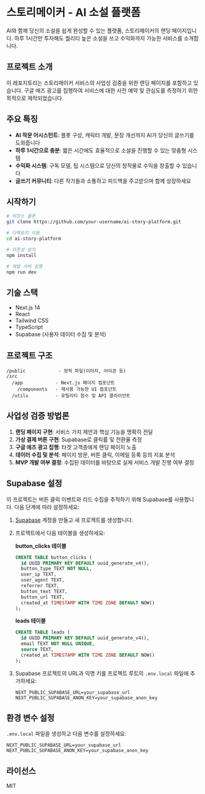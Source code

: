 # 스토리메이커 - AI 소설 플랫폼

AI와 함께 당신의 소설을 쉽게 완성할 수 있는 플랫폼, 스토리메이커의 랜딩 페이지입니다. 하루 1시간만 투자해도 퀄리티 높은 소설을 쓰고 수익화까지 가능한 서비스를 소개합니다.

## 프로젝트 소개

이 레포지토리는 스토리메이커 서비스의 사업성 검증을 위한 랜딩 페이지를 포함하고 있습니다. 구글 애즈 광고를 집행하여 서비스에 대한 사전 예약 및 관심도를 측정하기 위한 목적으로 제작되었습니다.

## 주요 특징

- **AI 작문 어시스턴트**: 플롯 구성, 캐릭터 개발, 문장 개선까지 AI가 당신의 글쓰기를 도와줍니다
- **하루 1시간으로 충분**: 짧은 시간에도 효율적으로 소설을 진행할 수 있는 맞춤형 시스템
- **수익화 시스템**: 구독 모델, 팁 시스템으로 당신의 창작물로 수익을 창출할 수 있습니다
- **글쓰기 커뮤니티**: 다른 작가들과 소통하고 피드백을 주고받으며 함께 성장하세요

## 시작하기

```bash
# 저장소 클론
git clone https://github.com/your-username/ai-story-platform.git

# 디렉토리 이동
cd ai-story-platform

# 의존성 설치
npm install

# 개발 서버 실행
npm run dev
```

## 기술 스택

- Next.js 14
- React
- Tailwind CSS
- TypeScript
- Supabase (사용자 데이터 수집 및 분석)

## 프로젝트 구조

```
/public            - 정적 파일(이미지, 아이콘 등)
/src
  /app            - Next.js 페이지 컴포넌트
    /components   - 재사용 가능한 UI 컴포넌트
  /utils          - 유틸리티 함수 및 API 클라이언트
```

## 사업성 검증 방법론

1. **랜딩 페이지 구현**: 서비스 가치 제안과 핵심 기능을 명확히 전달
2. **가상 결제 버튼 구현**: Supabase로 클릭률 및 전환율 측정
3. **구글 애즈 광고 집행**: 타겟 고객층에게 랜딩 페이지 노출
4. **데이터 수집 및 분석**: 페이지 방문, 버튼 클릭, 이메일 등록 등의 지표 분석
5. **MVP 개발 여부 결정**: 수집된 데이터를 바탕으로 실제 서비스 개발 진행 여부 결정

## Supabase 설정

이 프로젝트는 버튼 클릭 이벤트와 리드 수집을 추적하기 위해 Supabase를 사용합니다. 다음 단계에 따라 설정하세요:

1. [Supabase](https://supabase.com/) 계정을 만들고 새 프로젝트를 생성합니다.
2. 프로젝트에서 다음 테이블을 생성하세요:
   
   **button_clicks 테이블**
   ```sql
   CREATE TABLE button_clicks (
     id UUID PRIMARY KEY DEFAULT uuid_generate_v4(),
     button_type TEXT NOT NULL,
     user_ip TEXT,
     user_agent TEXT,
     referrer TEXT,
     button_text TEXT,
     button_url TEXT,
     created_at TIMESTAMP WITH TIME ZONE DEFAULT NOW()
   );
   ```

   **leads 테이블**
   ```sql
   CREATE TABLE leads (
     id UUID PRIMARY KEY DEFAULT uuid_generate_v4(),
     email TEXT NOT NULL UNIQUE,
     source TEXT,
     created_at TIMESTAMP WITH TIME ZONE DEFAULT NOW()
   );
   ```

3. Supabase 프로젝트의 URL과 익명 키를 프로젝트 루트의 `.env.local` 파일에 추가하세요:
   ```
   NEXT_PUBLIC_SUPABASE_URL=your_supabase_url
   NEXT_PUBLIC_SUPABASE_ANON_KEY=your_supabase_anon_key
   ```

## 환경 변수 설정

`.env.local` 파일을 생성하고 다음 변수를 설정하세요:

```
NEXT_PUBLIC_SUPABASE_URL=your_supabase_url
NEXT_PUBLIC_SUPABASE_ANON_KEY=your_supabase_anon_key
```

## 라이선스

MIT
